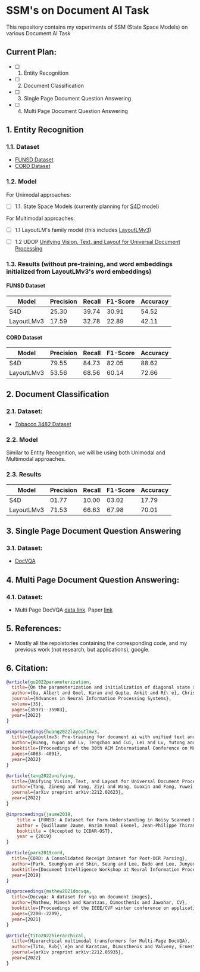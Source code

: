 # SSM's on Document AI Task
This repository contains my experiments of SSM (State Space Models) on various Document AI Task


## Current Plan:

- [ ] 1. Entity Recognition
- [ ] 2. Document Classification
- [ ] 3. Single Page Document Question Answering
- [ ] 4. Multi Page Document Question Answering


## 1. Entity Recognition

### 1.1. Dataset
* [FUNSD Dataset](https://guillaumejaume.github.io/FUNSD/)
* [CORD Dataset](https://github.com/clovaai/cord)


### 1.2. Model
For Unimodal approaches:

* [ ] 1.1. State Space Models (currently planning for [S4D](https://github.com/HazyResearch/state-spaces/blob/main/models/s4/s4d.py) model)

For Multimodal approaches:
* [ ] 1.1 LayoutLM's family model (this includes [LayoutLMv3](https://arxiv.org/abs/2204.08387))
* [ ] 1.2 UDOP [Unifying Vision, Text, and Layout for Universal Document Processing](https://arxiv.org/abs/2212.02623)



### 1.3. Results (without pre-training, and word embeddings initialized from LayoutLMv3's word embeddings)

#### FUNSD Dataset

| Model      | Precision | Recall | F1-Score | Accuracy |
|------------|-----------|--------|----------|----------|
| S4D        | 25.30     | 39.74  | 30.91    | 54.52    |
| LayoutLMv3 | 17.59     | 32.78  | 22.89    | 42.11    |

#### CORD Dataset

| Model      | Precision | Recall | F1-Score | Accuracy |
|------------|-----------|--------|----------|----------|
| S4D        | 79.55     | 84.73  | 82.05    | 88.62    |
| LayoutLMv3 | 53.56     | 68.56  | 60.14    | 72.66    |



## 2. Document Classification

### 2.1. Dataset:
* [Tobacco 3482 Dataset](https://www.kaggle.com/datasets/patrickaudriaz/tobacco3482jpg)

### 2.2. Model
Similar to Entity Recognition, we will be using both Unimodal and Multimodal approaches.

### 2.3. Results

| Model      | Precision | Recall | F1-Score | Accuracy |
|------------|-----------|--------|----------|----------|
| S4D        | 01.77     | 10.00  | 03.02    | 17.79    |
| LayoutLMv3 | 71.53     | 66.63  | 67.98    | 70.01    |

## 3. Single Page Document Question Answering

### 3.1. Dataset:
* [DocVQA](https://arxiv.org/abs/2007.00398)


## 4. Multi Page Document Question Answering:

### 4.1. Dataset:
* Multi Page DocVQA [data link](https://rrc.cvc.uab.es/?ch=17&com=evaluation&task=4). Paper [link](https://arxiv.org/abs/2212.05935)


## 5. References:
* Mostly all the repoistories containing the corresponding code, and my previous work (not research, but applications), google.


## 6. Citation:

```bibtex
@article{gu2022parameterization,
  title={On the parameterization and initialization of diagonal state space models},
  author={Gu, Albert and Goel, Karan and Gupta, Ankit and R{\'e}, Christopher},
  journal={Advances in Neural Information Processing Systems},
  volume={35},
  pages={35971--35983},
  year={2022}
}
```

```bibtex
@inproceedings{huang2022layoutlmv3,
  title={Layoutlmv3: Pre-training for document ai with unified text and image masking},
  author={Huang, Yupan and Lv, Tengchao and Cui, Lei and Lu, Yutong and Wei, Furu},
  booktitle={Proceedings of the 30th ACM International Conference on Multimedia},
  pages={4083--4091},
  year={2022}
}
```

```bibtex
@article{tang2022unifying,
  title={Unifying Vision, Text, and Layout for Universal Document Processing},
  author={Tang, Zineng and Yang, Ziyi and Wang, Guoxin and Fang, Yuwei and Liu, Yang and Zhu, Chenguang and Zeng, Michael and Zhang, Cha and Bansal, Mohit},
  journal={arXiv preprint arXiv:2212.02623},
  year={2022}
}
```

```bibtex
@inproceedings{jaume2019,
    title = {FUNSD: A Dataset for Form Understanding in Noisy Scanned Documents},
    author = {Guillaume Jaume, Hazim Kemal Ekenel, Jean-Philippe Thiran},
    booktitle = {Accepted to ICDAR-OST},
    year = {2019}
}
```

```bibtex
@article{park2019cord,
  title={CORD: A Consolidated Receipt Dataset for Post-OCR Parsing},
  author={Park, Seunghyun and Shin, Seung and Lee, Bado and Lee, Junyeop and Surh, Jaeheung and Seo, Minjoon and Lee, Hwalsuk}
  booktitle={Document Intelligence Workshop at Neural Information Processing Systems}
  year={2019}
}
```

```bibtex
@inproceedings{mathew2021docvqa,
  title={Docvqa: A dataset for vqa on document images},
  author={Mathew, Minesh and Karatzas, Dimosthenis and Jawahar, CV},
  booktitle={Proceedings of the IEEE/CVF winter conference on applications of computer vision},
  pages={2200--2209},
  year={2021}
}
```

```bibtex
@article{tito2022hierarchical,
  title={Hierarchical multimodal transformers for Multi-Page DocVQA},
  author={Tito, Rub{\`e}n and Karatzas, Dimosthenis and Valveny, Ernest},
  journal={arXiv preprint arXiv:2212.05935},
  year={2022}
}
```
